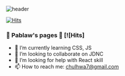 ![header](https://capsule-render.vercel.app/api?type=wave&color=gradient&height=300&section=header&text=Pablasw's%20log&fontSize=90)

[![Hits](https://hits.seeyoufarm.com/api/count/incr/badge.svg?url=https%3A%2F%2Fgithub.com%2FPablaw&count_bg=%2379C83D&title_bg=%23555555&icon=github.svg&icon_color=%23E7E7E7&title=hits&edge_flat=false)](https://hits.seeyoufarm.com)
### 📄 Pablaw's pages 👋  [![Hits]
- 🌱 I’m currently learning CSS, JS
- 👯 I’m looking to collaborate on JDNC
- 🤔 I’m looking for help with React skill
- 📫 How to reach me: chulhwa7@gmail.com                 

<!--
**Pablaw/Pablaw** is a ✨ _special_ ✨ repository because its `README.md` (this file) appears on your GitHub profile.

Here are some ideas to get you started:

- 🔭 I’m currently working on ...
- 🌱 I’m currently learning ...
- 👯 I’m looking to collaborate on ...
- 🤔 I’m looking for help with ...
- 💬 Ask me about ...
- 📫 How to reach me: ...
- 😄 Pronouns: ...
- ⚡ Fun fact: ...
-->
